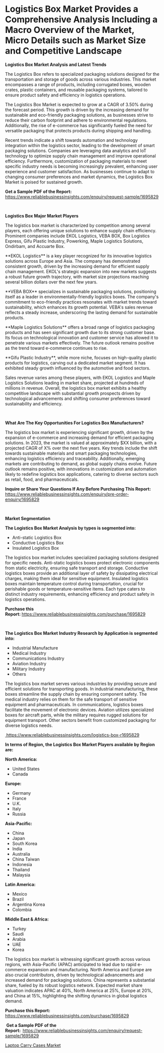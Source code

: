 <p><h1>Logistics Box Market Provides a Comprehensive Analysis Including a Macro Overview of the Market, Micro Details such as Market Size and Competitive Landscape</h1></p><p><strong>Logistics Box Market Analysis and Latest Trends</strong></p>
<p><p>The Logistics Box refers to specialized packaging solutions designed for the transportation and storage of goods across various industries. This market encompasses a range of products, including corrugated boxes, wooden crates, plastic containers, and reusable packaging systems, tailored to ensure product safety and efficiency in logistics operations.</p><p>The Logistics Box Market is expected to grow at a CAGR of 3.50% during the forecast period. This growth is driven by the increasing demand for sustainable and eco-friendly packaging solutions, as businesses strive to reduce their carbon footprint and adhere to environmental regulations. Additionally, the rise of e-commerce has significantly fueled the need for versatile packaging that protects products during shipping and handling.</p><p>Recent trends indicate a shift towards automation and technology integration within the logistics sector, leading to the development of smart packaging solutions. Companies are leveraging data analytics and IoT technology to optimize supply chain management and improve operational efficiency. Furthermore, customization of packaging materials to meet specific industry needs is becoming increasingly prevalent, enhancing user experience and customer satisfaction. As businesses continue to adapt to changing consumer preferences and market dynamics, the Logistics Box Market is poised for sustained growth.</p></p>
<p><strong>Get a Sample PDF of the Report:&nbsp;</strong> <a href="https://www.reliablebusinessinsights.com/enquiry/request-sample/1695829?utm_campaign=2924&utm_medium=2&utm_source=Github&utm_content=ia&utm_term=04042025&utm_id=logistics-box">https://www.reliablebusinessinsights.com/enquiry/request-sample/1695829</a></p>
<p>&nbsp;</p>
<p><strong>Logistics Box Major Market Players</strong></p>
<p><p>The logistics box market is characterized by competition among several players, each offering unique solutions to enhance supply chain efficiency. Prominent companies include EKOL Logistics, VEBA BOX, Box Logistics Express, Gifu Plastic Industry, Powerking, Maple Logistics Solutions, Ondirbam, and Accuarte Box.</p><p>**EKOL Logistics** is a key player recognized for its innovative logistics solutions across Europe and Asia. The company has demonstrated consistent growth, driven by the increasing demand for efficient supply chain management. EKOL's strategic expansion into new markets suggests a robust future growth trajectory, with market size projections reaching several billion dollars over the next few years.</p><p>**VEBA BOX** specializes in sustainable packaging solutions, positioning itself as a leader in environmentally-friendly logistics boxes. The company's commitment to eco-friendly practices resonates with market trends toward sustainability, which enhances its growth potential. VEBA's sales revenue reflects a steady increase, underscoring the lasting demand for sustainable products.</p><p>**Maple Logistics Solutions** offers a broad range of logistics packaging products and has seen significant growth due to its strong customer base. Its focus on technological innovation and customer service has allowed it to penetrate various markets effectively. The future outlook remains positive as the trend toward e-commerce continues to rise.</p><p>**Gifu Plastic Industry**, while more niche, focuses on high-quality plastic products for logistics, carving out a dedicated market segment. It has exhibited steady growth influenced by the automotive and food sectors.</p><p>Sales revenue varies among these players, with EKOL Logistics and Maple Logistics Solutions leading in market share, projected at hundreds of millions in revenue. Overall, the logistics box market exhibits a healthy competitive landscape with substantial growth prospects driven by technological advancements and shifting consumer preferences toward sustainability and efficiency.</p></p>
<p>&nbsp;</p>
<p><strong>What Are The Key Opportunities For Logistics Box Manufacturers?</strong></p>
<p><p>The logistics box market is experiencing significant growth, driven by the expansion of e-commerce and increasing demand for efficient packaging solutions. In 2023, the market is valued at approximately $XX billion, with a projected CAGR of X% over the next five years. Key trends include the shift towards sustainable materials and smart packaging technologies, enhancing logistics efficiency and traceability. Additionally, emerging markets are contributing to demand, as global supply chains evolve. Future outlook remains positive, with innovations in customization and automation likely to redefine logistics box applications, catering to diverse sectors such as retail, food, and pharmaceuticals.</p></p>
<p><strong>Inquire or Share Your Questions If Any Before Purchasing This Report:</strong> <a href="https://www.reliablebusinessinsights.com/enquiry/pre-order-enquiry/1695829?utm_campaign=2924&utm_medium=2&utm_source=Github&utm_content=ia&utm_term=04042025&utm_id=logistics-box">https://www.reliablebusinessinsights.com/enquiry/pre-order-enquiry/1695829</a></p>
<p>&nbsp;</p>
<p><strong>Market Segmentation</strong></p>
<p><strong>The Logistics Box Market Analysis by types is segmented into:</strong></p>
<p><ul><li>Anti-static Logistics Box</li><li>Conductive Logistics Box</li><li>Insulated Logistics Box</li></ul></p>
<p><p>The logistics box market includes specialized packaging solutions designed for specific needs. Anti-static logistics boxes protect electronic components from static electricity, ensuring safe transport and storage. Conductive logistics boxes provide an additional layer of safety by dissipating electrical charges, making them ideal for sensitive equipment. Insulated logistics boxes maintain temperature control during transportation, crucial for perishable goods or temperature-sensitive items. Each type caters to distinct industry requirements, enhancing efficiency and product safety in logistics operations.</p></p>
<p><strong>Purchase this Report:&nbsp;</strong><a href="https://www.reliablebusinessinsights.com/purchase/1695829?utm_campaign=2924&utm_medium=2&utm_source=Github&utm_content=ia&utm_term=04042025&utm_id=logistics-box">https://www.reliablebusinessinsights.com/purchase/1695829</a></p>
<p>&nbsp;</p>
<p><strong>The Logistics Box Market Industry Research by Application is segmented into:</strong></p>
<p><ul><li>Industrial Manufacture</li><li>Medical Industry</li><li>Communications Industry</li><li>Aviation Industry</li><li>Military Industry</li><li>Others</li></ul></p>
<p><p>The logistics box market serves various industries by providing secure and efficient solutions for transporting goods. In industrial manufacturing, these boxes streamline the supply chain by ensuring component safety. The medical industry relies on them for the safe transport of sensitive equipment and pharmaceuticals. In communications, logistics boxes facilitate the movement of electronic devices. Aviation utilizes specialized boxes for aircraft parts, while the military requires rugged solutions for equipment transport. Other sectors benefit from customized packaging for diverse logistics needs.</p></p>
<p><a href="https://www.reliablebusinessinsights.com/logistics-box-r1695829?utm_campaign=2924&utm_medium=2&utm_source=Github&utm_content=ia&utm_term=04042025&utm_id=logistics-box">&nbsp;https://www.reliablebusinessinsights.com/logistics-box-r1695829</a></p>
<p><strong>In terms of Region, the Logistics Box Market Players available by Region are:</strong></p>
<p>
    <p> <strong> North America: </strong>
        <ul>
            <li>United States</li>
            <li>Canada</li>
        </ul>
        </p> 
    <p> <strong> Europe: </strong>
        <ul>
            <li>Germany</li>
            <li>France</li>
            <li>U.K.</li>
            <li>Italy</li>
            <li>Russia</li>
        </ul>
        </p> 
    <p> <strong> Asia-Pacific: </strong>
        <ul>
            <li>China</li>
            <li>Japan</li>
            <li>South Korea</li>
            <li>India</li>
            <li>Australia</li>
            <li>China Taiwan</li>
            <li>Indonesia</li>
            <li>Thailand</li>
            <li>Malaysia</li>
        </ul>
        </p> 
    <p> <strong> Latin America: </strong>
        <ul>
            <li>Mexico</li>
            <li>Brazil</li>
            <li>Argentina Korea</li>
            <li>Colombia</li>
        </ul>
        </p> 
    <p> <strong> Middle East & Africa: </strong>
        <ul>
            <li>Turkey</li>
            <li>Saudi</li>
            <li>Arabia</li>
            <li>UAE</li>
            <li>Korea</li>
        </ul>
    </p>
    </p>
<p><p>The logistics box market is witnessing significant growth across various regions, with Asia-Pacific (APAC) anticipated to lead due to rapid e-commerce expansion and manufacturing. North America and Europe are also crucial contributors, driven by technological advancements and increased demand for packaging solutions. China represents a substantial share, fueled by its robust logistics network. Expected market share valuation indicates APAC at 40%, North America at 25%, Europe at 20%, and China at 15%, highlighting the shifting dynamics in global logistics demand.</p></p>
<p><strong>Purchase this Report: </strong><a href="https://www.reliablebusinessinsights.com/purchase/1695829?utm_campaign=2924&utm_medium=2&utm_source=Github&utm_content=ia&utm_term=04042025&utm_id=logistics-box">https://www.reliablebusinessinsights.com/purchase/1695829</a></p>
<p>&nbsp;<strong>Get a Sample PDF of the Report:&nbsp;&nbsp;</strong><a href="https://www.reliablebusinessinsights.com/enquiry/request-sample/1695829?utm_campaign=2924&utm_medium=2&utm_source=Github&utm_content=ia&utm_term=04042025&utm_id=logistics-box">https://www.reliablebusinessinsights.com/enquiry/request-sample/1695829</a></p>
<p><strong></strong></p>
<p><p><a href="https://github.com/xtysizov/Market-Research-Report-List-1/blob/main/laptop-carry-cases-market.md?utm_campaign=2924&utm_medium=2&utm_source=Github&utm_content=ia&utm_term=04042025&utm_id=logistics-box">Laptop Carry Cases Market</a></p></p>